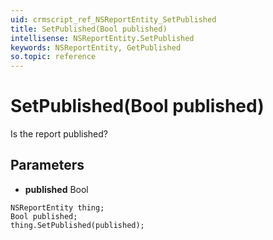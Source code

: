 ```yaml
---
uid: crmscript_ref_NSReportEntity_SetPublished
title: SetPublished(Bool published)
intellisense: NSReportEntity.SetPublished
keywords: NSReportEntity, GetPublished
so.topic: reference
---
```


# SetPublished(Bool published)

Is the report published?

## Parameters

* **published** Bool

```crmscript
NSReportEntity thing;
Bool published;
thing.SetPublished(published);
```

